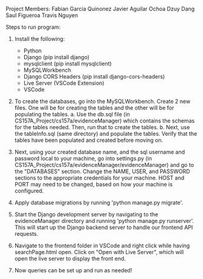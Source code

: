Project Members: 
Fabian Garcia Quinonez
Javier Aguilar Ochoa
Dzuy Dang
Saul Figueroa
Travis Nguyen

Steps to run program:
1. Install the following:
   - Python
   - Django (pip install django)
   - mysqlclient (pip install mysqlclient)
   - MySQLWorkbench
   - Django CORS Headers (pip install django-cors-headers)
   - Live Server (VSCode Extension)
   - VSCode

2. To create the databases, go into the MySQLWorkbench. Create 2 new files. One will be for creating the tables and the other will be for populating the tables.
     a. Use the db.sql file (in CS157A_Project/cs157a/evidenceManager) which contains the schemas for the tables needed. Then, run that to create the tables.
     b. Next, use the tableInfo.sql (same directory) and populate the tables. Verify that the tables have been populated and created before moving on.

3. Next, using your created database name, and the sql username and password local to your machine, go into settings.py (in CS157A_Project/cs157a/evidenceManager/evidenceManager) and go to the "DATABASES" section. Change the NAME, USER, and PASSWORD sections to the appropriate credentials for your machine. HOST and PORT may need to be changed, based on  how your machine is configured.

4. Apply database migrations by running 'python manage.py migrate'.
5. Start the Django development server by navigating to the evidenceManager directory and running 'python manage.py runserver'. This will start up the Django backend server to handle our frontend API requests.
6. Navigate to the frontend folder in VSCode and right click while having searchPage.html open. Click on "Open with Live Server", which will open the live server to display the front end.
7. Now queries can be set up and run as needed!
